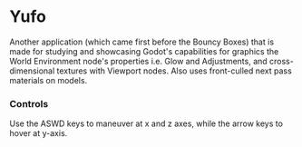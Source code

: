 # Yufo
Another application (which came first before the Bouncy Boxes) that is made for studying and showcasing Godot's capabilities for graphics the World Environment node's properties i.e. Glow and Adjustments, and cross-dimensional textures with Viewport nodes. Also uses front-culled next pass materials on models.

### Controls
Use the ASWD keys to maneuver at x and z axes, while the arrow keys to hover at y-axis.
